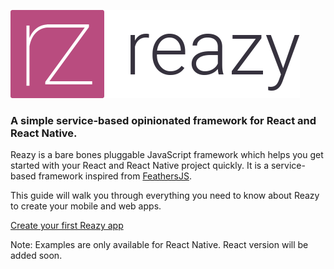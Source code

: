 
![Reazy logo](images/text-logo.png)

### A simple service-based opinionated framework for React and React Native.

Reazy is a bare bones pluggable JavaScript framework which helps you get started with your React and React Native project quickly. It is a service-based framework inspired from [FeathersJS](http://feathersjs.com/).

This guide will walk you through everything you need to know about Reazy to create your mobile and web apps.

[Create your first Reazy app](getting-started.md)

Note: Examples are only available for React Native. React version will be added soon.
